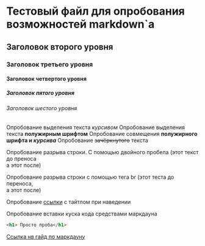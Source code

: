 # Тестовый файл для опробования возможностей markdown`а
## Заголовок второго уровня
### Заголовок третьего уровня
#### Заголовок четвертого уровня
##### Заголовок пятого уровня
###### Заголовок шестого уровня

Опробование выделения текста _курсивом_
Опробование выделения текста **полужирным шрифтом**
Опробование совмещения **полужирного шрифта и _курсива_**
Опробование ~~зачёркнутого~~ текста


Опробование разрыва строки. С помощью двойного пробела (этот текст до преноса  
а этот после)

Опробование разрыва строки с помощью тега br (этот теста до переноса, <br> а этот после)

Опробование [ссылки](https://www.yandex.ru "тайтл, который всплывает при наведении на ссылку") с тайтлом при наведении

Опробование вставки куска кода средствами маркдауна
```html
<h1> Просто проба</h1>
```

[Ссылка нв гайд по маркдауну](https://gist.github.com/fomvasss/8dd8cd7f88c67a4e3727f9d39224a84c)